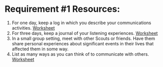 # Requirement \#1 Resources:

  1. For one day, keep a log in which you describe your communications activities. [Worksheet](TK)
  2. For three days, keep a journal of your listening experiences. [Worksheet](TK)
  3. In a small group setting, meet with other Scouts or friends. Have them share personal experiences about significant events in their lives that affected them in some way.
  4. List as many ways as you can think of to communicate with others. [Worksheet](TK)
